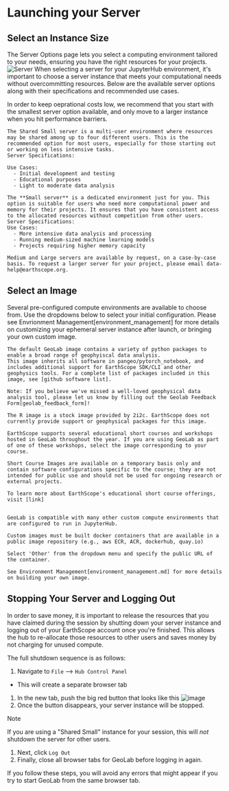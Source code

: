 # Launching your Server

## Select an Instance Size
The Server Options page lets you select a computing environment tailored to your needs, ensuring you have the right resources for your projects.
![Server](img/Server.png)
When selecting a server for your JupyterHub environment, it's important to choose a server instance that meets your computational needs without overcommitting resources. Below are the available server options along with their specifications and recommended use cases.

In order to keep oeprational costs low, we recommend that you start with the smallest server option available, and only move to a larger instance when you hit performance barriers.

```{dropdown} Shared Small Server
The Shared Small server is a multi-user environment where resources may be shared among up to four different users. This is the recommended option for most users, especially for those starting out or working on less intensive tasks.
Server Specifications:

Use Cases:
  - Initial development and testing
  - Educational purposes
  - Light to moderate data analysis
```

```{dropdown} Small Server (Dedicated)
The **Small server** is a dedicated environment just for you. This option is suitable for users who need more computational power and memory for their projects. It ensures that you have consistent access to the allocated resources without competition from other users.
Server Specifications:
Use Cases:
  - More intensive data analysis and processing
  - Running medium-sized machine learning models
  - Projects requiring higher memory capacity
```

```{dropdown} Medium and Large Servers
Medium and Large servers are available by request, on a case-by-case basis. To request a larger server for your project, please email data-help@earthscope.org.
```

## Select an Image
Several pre-configured compute environments are available to choose from. Use the dropdowns below to select your initial configuration. Please see Envrionment Management[environment_management] for more details on customizing your ephemeral server instance after launch, or bringing your own custom image.

```{dropdown} GeoLab
The default GeoLab image contains a variety of python packages to enable a broad range of geophyiscal data analysis.
This image inherits all software in pangeo/pytorch_notebook, and includes additional support for EarthScope SDK/CLI and other geophysics tools. For a complete list of packages included in this image, see [github software list].

Note: If you believe we've missed a well-loved geophysical data analysis tool, please let us know by filling out the Geolab Feedback Form[geolab_feedback_form]!
```

```{dropdown} R Studio
The R image is a stock image provided by 2i2c. EarthScope does not currently provide support or geophysical packages for this image.
```

```{dropdown} Short Course Images
EarthScope supports several educational short courses and workshops hosted in GeoLab throughout the year. If you are using GeoLab as part of one of these workshops, select the image corresponding to your course.

Short Course Images are available on a temporary basis only and contain software configurations specific to the course; they are not intended for public use and should not be used for ongoing research or external projects.

To learn more about EarthScope's educational short course offerings, visit [link]
```

```{dropdown} Other - Bring Your Own Image

GeoLab is compatible with many other custom compute environments that are configured to run in JupyterHub.

Custom images must be built docker containers that are available in a public image repository (e.g., aws ECR, ACR, dockerhub, quay.io)

Select 'Other' from the dropdown menu and specify the public URL of the container.

See Environment Management[environment_management.md] for more details on building your own image.
```

## Stopping Your Server and Logging Out

In order to save money, it is important to release the resources that you have claimed during the session by shutting down your server instance and logging out of your EarthScope account once you're finished. This allows the hub to re-allocate those resources to other users and saves money by not charging for unused compute.

The full shutdown sequence is as follows:

1. Navigate to `File` --> `Hub Control Panel`
  - This will create a separate browser tab
1. In the new tab, push the big red button that looks like this ![image](./img/bigredbutton.png)
1. Once the button disappears, your server instance will be stopped.

> [!NOTE]
> If you are using a "Shared Small" instance for your session, this will _not_ shutdown the server for other users.

1. Next, click `Log Out`
1. Finally, close all browser tabs for GeoLab before logging in again.

If you follow these steps, you will avoid any errors that might appear if you try to start GeoLab from the same browser tab.